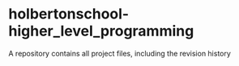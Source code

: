 # holbertonschool-higher_level_programming
A repository contains all project files, including the revision history 
